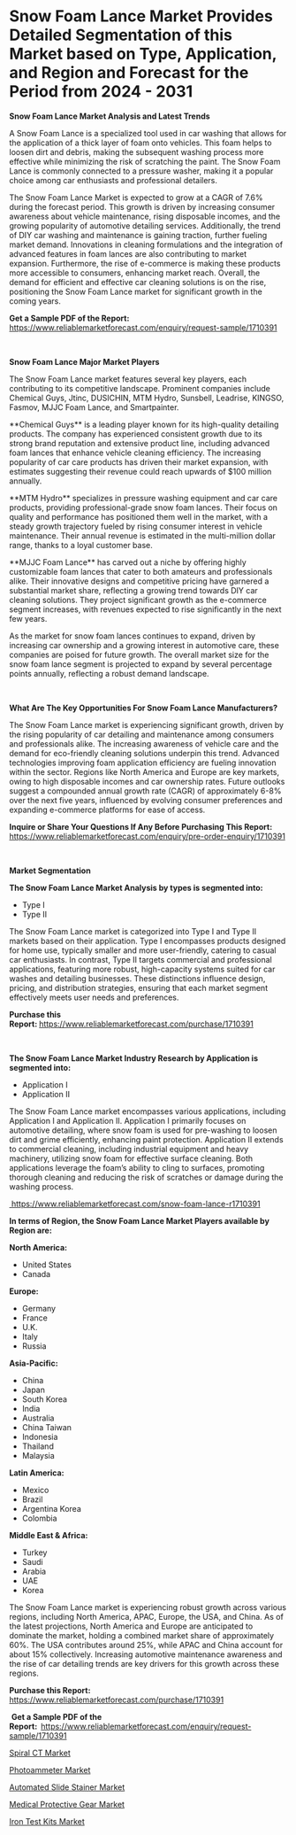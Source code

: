 <p><h1>Snow Foam Lance Market Provides Detailed Segmentation of this Market based on Type, Application, and Region and Forecast for the Period from 2024 - 2031</h1></p><p><strong>Snow Foam Lance Market Analysis and Latest Trends</strong></p>
<p><p>A Snow Foam Lance is a specialized tool used in car washing that allows for the application of a thick layer of foam onto vehicles. This foam helps to loosen dirt and debris, making the subsequent washing process more effective while minimizing the risk of scratching the paint. The Snow Foam Lance is commonly connected to a pressure washer, making it a popular choice among car enthusiasts and professional detailers.</p><p>The Snow Foam Lance Market is expected to grow at a CAGR of 7.6% during the forecast period. This growth is driven by increasing consumer awareness about vehicle maintenance, rising disposable incomes, and the growing popularity of automotive detailing services. Additionally, the trend of DIY car washing and maintenance is gaining traction, further fueling market demand. Innovations in cleaning formulations and the integration of advanced features in foam lances are also contributing to market expansion. Furthermore, the rise of e-commerce is making these products more accessible to consumers, enhancing market reach. Overall, the demand for efficient and effective car cleaning solutions is on the rise, positioning the Snow Foam Lance market for significant growth in the coming years.</p></p>
<p><strong>Get a Sample PDF of the Report:&nbsp;</strong> <a href="https://www.reliablemarketforecast.com/enquiry/request-sample/1710391?utm_campaign=121&utm_medium=2&utm_source=Github&utm_content=ia&utm_term=22102024&utm_id=snow-foam-lance">https://www.reliablemarketforecast.com/enquiry/request-sample/1710391</a></p>
<p>&nbsp;</p>
<p><strong>Snow Foam Lance Major Market Players</strong></p>
<p><p>The Snow Foam Lance market features several key players, each contributing to its competitive landscape. Prominent companies include Chemical Guys, Jtinc, DUSICHIN, MTM Hydro, Sunsbell, Leadrise, KINGSO, Fasmov, MJJC Foam Lance, and Smartpainter. </p><p>**Chemical Guys** is a leading player known for its high-quality detailing products. The company has experienced consistent growth due to its strong brand reputation and extensive product line, including advanced foam lances that enhance vehicle cleaning efficiency. The increasing popularity of car care products has driven their market expansion, with estimates suggesting their revenue could reach upwards of $100 million annually.</p><p>**MTM Hydro** specializes in pressure washing equipment and car care products, providing professional-grade snow foam lances. Their focus on quality and performance has positioned them well in the market, with a steady growth trajectory fueled by rising consumer interest in vehicle maintenance. Their annual revenue is estimated in the multi-million dollar range, thanks to a loyal customer base.</p><p>**MJJC Foam Lance** has carved out a niche by offering highly customizable foam lances that cater to both amateurs and professionals alike. Their innovative designs and competitive pricing have garnered a substantial market share, reflecting a growing trend towards DIY car cleaning solutions. They project significant growth as the e-commerce segment increases, with revenues expected to rise significantly in the next few years.</p><p>As the market for snow foam lances continues to expand, driven by increasing car ownership and a growing interest in automotive care, these companies are poised for future growth. The overall market size for the snow foam lance segment is projected to expand by several percentage points annually, reflecting a robust demand landscape.</p></p>
<p>&nbsp;</p>
<p><strong>What Are The Key Opportunities For Snow Foam Lance Manufacturers?</strong></p>
<p><p>The Snow Foam Lance market is experiencing significant growth, driven by the rising popularity of car detailing and maintenance among consumers and professionals alike. The increasing awareness of vehicle care and the demand for eco-friendly cleaning solutions underpin this trend. Advanced technologies improving foam application efficiency are fueling innovation within the sector. Regions like North America and Europe are key markets, owing to high disposable incomes and car ownership rates. Future outlooks suggest a compounded annual growth rate (CAGR) of approximately 6-8% over the next five years, influenced by evolving consumer preferences and expanding e-commerce platforms for ease of access.</p></p>
<p><strong>Inquire or Share Your Questions If Any Before Purchasing This Report:</strong> <a href="https://www.reliablemarketforecast.com/enquiry/pre-order-enquiry/1710391?utm_campaign=121&utm_medium=2&utm_source=Github&utm_content=ia&utm_term=22102024&utm_id=snow-foam-lance">https://www.reliablemarketforecast.com/enquiry/pre-order-enquiry/1710391</a></p>
<p>&nbsp;</p>
<p><strong>Market Segmentation</strong></p>
<p><strong>The Snow Foam Lance Market Analysis by types is segmented into:</strong></p>
<p><ul><li>Type I</li><li>Type II</li></ul></p>
<p><p>The Snow Foam Lance market is categorized into Type I and Type II markets based on their application. Type I encompasses products designed for home use, typically smaller and more user-friendly, catering to casual car enthusiasts. In contrast, Type II targets commercial and professional applications, featuring more robust, high-capacity systems suited for car washes and detailing businesses. These distinctions influence design, pricing, and distribution strategies, ensuring that each market segment effectively meets user needs and preferences.</p></p>
<p><strong>Purchase this Report:&nbsp;</strong><a href="https://www.reliablemarketforecast.com/purchase/1710391?utm_campaign=121&utm_medium=2&utm_source=Github&utm_content=ia&utm_term=22102024&utm_id=snow-foam-lance">https://www.reliablemarketforecast.com/purchase/1710391</a></p>
<p>&nbsp;</p>
<p><strong>The Snow Foam Lance Market Industry Research by Application is segmented into:</strong></p>
<p><ul><li>Application I</li><li>Application II</li></ul></p>
<p><p>The Snow Foam Lance market encompasses various applications, including Application I and Application II. Application I primarily focuses on automotive detailing, where snow foam is used for pre-washing to loosen dirt and grime efficiently, enhancing paint protection. Application II extends to commercial cleaning, including industrial equipment and heavy machinery, utilizing snow foam for effective surface cleaning. Both applications leverage the foam’s ability to cling to surfaces, promoting thorough cleaning and reducing the risk of scratches or damage during the washing process.</p></p>
<p><a href="https://www.reliablemarketforecast.com/snow-foam-lance-r1710391?utm_campaign=121&utm_medium=2&utm_source=Github&utm_content=ia&utm_term=22102024&utm_id=snow-foam-lance">&nbsp;https://www.reliablemarketforecast.com/snow-foam-lance-r1710391</a></p>
<p><strong>In terms of Region, the Snow Foam Lance Market Players available by Region are:</strong></p>
<p>
    <p> <strong> North America: </strong>
        <ul>
            <li>United States</li>
            <li>Canada</li>
        </ul>
        </p> 
    <p> <strong> Europe: </strong>
        <ul>
            <li>Germany</li>
            <li>France</li>
            <li>U.K.</li>
            <li>Italy</li>
            <li>Russia</li>
        </ul>
        </p> 
    <p> <strong> Asia-Pacific: </strong>
        <ul>
            <li>China</li>
            <li>Japan</li>
            <li>South Korea</li>
            <li>India</li>
            <li>Australia</li>
            <li>China Taiwan</li>
            <li>Indonesia</li>
            <li>Thailand</li>
            <li>Malaysia</li>
        </ul>
        </p> 
    <p> <strong> Latin America: </strong>
        <ul>
            <li>Mexico</li>
            <li>Brazil</li>
            <li>Argentina Korea</li>
            <li>Colombia</li>
        </ul>
        </p> 
    <p> <strong> Middle East & Africa: </strong>
        <ul>
            <li>Turkey</li>
            <li>Saudi</li>
            <li>Arabia</li>
            <li>UAE</li>
            <li>Korea</li>
        </ul>
    </p>
    </p>
<p><p>The Snow Foam Lance market is experiencing robust growth across various regions, including North America, APAC, Europe, the USA, and China. As of the latest projections, North America and Europe are anticipated to dominate the market, holding a combined market share of approximately 60%. The USA contributes around 25%, while APAC and China account for about 15% collectively. Increasing automotive maintenance awareness and the rise of car detailing trends are key drivers for this growth across these regions.</p></p>
<p><strong>Purchase this Report: </strong><a href="https://www.reliablemarketforecast.com/purchase/1710391?utm_campaign=121&utm_medium=2&utm_source=Github&utm_content=ia&utm_term=22102024&utm_id=snow-foam-lance">https://www.reliablemarketforecast.com/purchase/1710391</a></p>
<p>&nbsp;<strong>Get a Sample PDF of the Report:&nbsp;&nbsp;</strong><a href="https://www.reliablemarketforecast.com/enquiry/request-sample/1710391?utm_campaign=121&utm_medium=2&utm_source=Github&utm_content=ia&utm_term=22102024&utm_id=snow-foam-lance">https://www.reliablemarketforecast.com/enquiry/request-sample/1710391</a></p>
<p><strong></strong></p>
<p><p><a href="https://www.linkedin.com/pulse/emerging-spiral-ct-market-opportunities-analysis-investors-mfcze?utm_campaign=121&utm_medium=2&utm_source=Github&utm_content=ia&utm_term=22102024&utm_id=snow-foam-lance">Spiral CT Market</a></p><p><a href="https://github.com/halleabdon2v1s/Market-Research-Report-List-1/blob/main/photoammeter-market.md?utm_campaign=121&utm_medium=2&utm_source=Github&utm_content=ia&utm_term=22102024&utm_id=snow-foam-lance">Photoammeter Market</a></p><p><a href="https://issuu.com/reportprime-2/docs/automated-slide-stainer-market-size_9202d5cc9dbad1?utm_campaign=121&utm_medium=2&utm_source=Github&utm_content=ia&utm_term=22102024&utm_id=snow-foam-lance">Automated Slide Stainer Market</a></p><p><a href="https://www.linkedin.com/pulse/medical-protective-gear-market-analysis-product-segmentation-vevpe?utm_campaign=121&utm_medium=2&utm_source=Github&utm_content=ia&utm_term=22102024&utm_id=snow-foam-lance">Medical Protective Gear Market</a></p><p><a href="https://github.com/melodyvssta/Market-Research-Report-List-1/blob/main/iron-test-kits-market.md?utm_campaign=121&utm_medium=2&utm_source=Github&utm_content=ia&utm_term=22102024&utm_id=snow-foam-lance">Iron Test Kits Market</a></p></p>